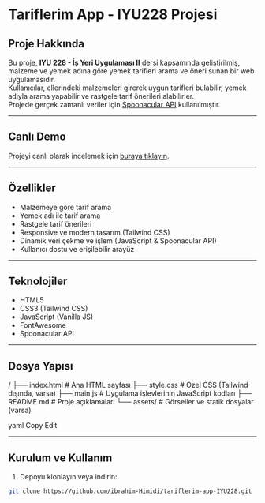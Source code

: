 # Tariflerim App - IYU228 Projesi

## Proje Hakkında

Bu proje, **IYU 228 - İş Yeri Uygulaması II** dersi kapsamında geliştirilmiş, malzeme ve yemek adına göre yemek tarifleri arama ve öneri sunan bir web uygulamasıdır.  
Kullanıcılar, ellerindeki malzemeleri girerek uygun tarifleri bulabilir, yemek adıyla arama yapabilir ve rastgele tarif önerileri alabilirler.  
Projede gerçek zamanlı veriler için [Spoonacular API](https://spoonacular.com/food-api) kullanılmıştır.

---

## Canlı Demo

Projeyi canlı olarak incelemek için [buraya tıklayın](https://ibrahim-himidi.github.io/tariflerim-app-IYU228/).

---

## Özellikler

- Malzemeye göre tarif arama  
- Yemek adı ile tarif arama  
- Rastgele tarif önerileri  
- Responsive ve modern tasarım (Tailwind CSS)  
- Dinamik veri çekme ve işlem (JavaScript & Spoonacular API)  
- Kullanıcı dostu ve erişilebilir arayüz  

---

## Teknolojiler

- HTML5  
- CSS3 (Tailwind CSS)  
- JavaScript (Vanilla JS)  
- FontAwesome  
- Spoonacular API  

---

## Dosya Yapısı

/
├── index.html # Ana HTML sayfası
├── style.css # Özel CSS (Tailwind dışında, varsa)
├── main.js # Uygulama işlevlerinin JavaScript kodları
├── README.md # Proje açıklamaları
└── assets/ # Görseller ve statik dosyalar (varsa)

yaml
Copy
Edit

---

## Kurulum ve Kullanım

1. Depoyu klonlayın veya indirin:

```bash
git clone https://github.com/ibrahim-Himidi/tariflerim-app-IYU228.git